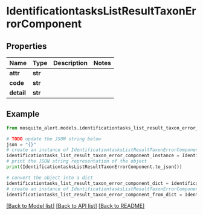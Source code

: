 # IdentificationtasksListResultTaxonErrorComponent


## Properties

Name | Type | Description | Notes
------------ | ------------- | ------------- | -------------
**attr** | **str** |  | 
**code** | **str** |  | 
**detail** | **str** |  | 

## Example

```python
from mosquito_alert.models.identificationtasks_list_result_taxon_error_component import IdentificationtasksListResultTaxonErrorComponent

# TODO update the JSON string below
json = "{}"
# create an instance of IdentificationtasksListResultTaxonErrorComponent from a JSON string
identificationtasks_list_result_taxon_error_component_instance = IdentificationtasksListResultTaxonErrorComponent.from_json(json)
# print the JSON string representation of the object
print(IdentificationtasksListResultTaxonErrorComponent.to_json())

# convert the object into a dict
identificationtasks_list_result_taxon_error_component_dict = identificationtasks_list_result_taxon_error_component_instance.to_dict()
# create an instance of IdentificationtasksListResultTaxonErrorComponent from a dict
identificationtasks_list_result_taxon_error_component_from_dict = IdentificationtasksListResultTaxonErrorComponent.from_dict(identificationtasks_list_result_taxon_error_component_dict)
```
[[Back to Model list]](../README.md#documentation-for-models) [[Back to API list]](../README.md#documentation-for-api-endpoints) [[Back to README]](../README.md)


